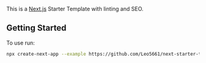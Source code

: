 This is a [Next.js](https://nextjs.org/) Starter Template with linting and SEO.

## Getting Started

To use run:

```bash
npx create-next-app --example https://github.com/Leo5661/next-starter-template <YOUR_APP_NAME>
```